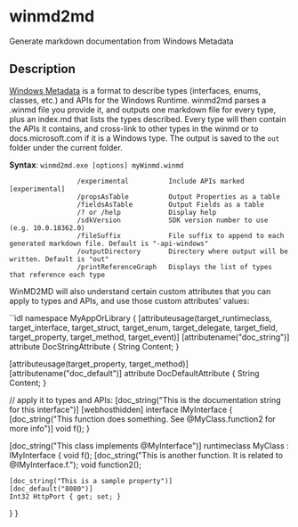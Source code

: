 # winmd2md
Generate markdown documentation from Windows Metadata

## Description
[Windows Metadata](https://docs.microsoft.com/uwp/winrt-cref/winmd-files) is a format to describe types (interfaces, enums, classes, etc.) and APIs for the Windows Runtime.
winmd2md parses a .winmd file you provide it, and outputs one markdown file for every type, plus an index.md that lists the types described. 
Every type will then contain the APIs it contains, and cross-link to other types in the winmd or to docs.microsoft.com if it is a Windows type.
The output is saved to the `out` folder under the current folder.

**Syntax**:  `winmd2md.exe [options] myWinmd.winmd`

                     /experimental          Include APIs marked [experimental]
                     /propsAsTable          Output Properties as a table
                     /fieldsAsTable         Output Fields as a table
                     /? or /help            Display help
                     /sdkVersion            SDK version number to use (e.g. 10.0.18362.0)
                     /fileSuffix            File suffix to append to each generated markdown file. Default is "-api-windows"
                     /outputDirectory       Directory where output will be written. Default is "out"
                     /printReferenceGraph   Displays the list of types that reference each type

WinMD2MD will also understand certain custom attributes that you can apply to types and APIs, and use those custom attributes' values:

``ìdl
namespace MyAppOrLibrary {
  [attributeusage(target_runtimeclass, target_interface, target_struct, target_enum, target_delegate, target_field, target_property, target_method, target_event)]
  [attributename("doc_string")]
  attribute DocStringAttribute {
    String Content;
  }

  [attributeusage(target_property, target_method)]
  [attributename("doc_default")] attribute DocDefaultAttribute {
    String Content;
  }
  
  // apply it to types and APIs:
  [doc_string("This is the documentation string for this interface")]
  [webhosthidden]
  interface IMyInterface {
    [doc_string("This function does something. See @MyClass.function2 for more info")]
    void f();
  }
  
  [doc_string("This class implements @MyInterface")]
  runtimeclass MyClass : IMyInterface {
    void f();
    [doc_string("This is another function. It is related to @IMyInterface.f.");
    void function2();
    
    [doc_string("This is a sample property")]
    [doc_default("8080")]
    Int32 HttpPort { get; set; }  
  }
}
```
